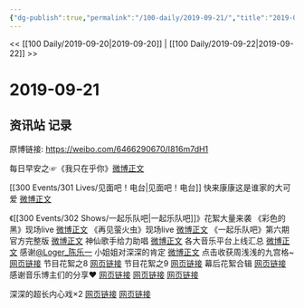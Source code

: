 ```yaml
---
{"dg-publish":true,"permalink":"/100-daily/2019-09-21/","title":"2019-09-21"}
---
```



<< [[100 Daily/2019-09-20\|2019-09-20]] | [[100 Daily/2019-09-22\|2019-09-22]] >>

# 2019-09-21

## 资讯站 记录

原博链接: https://weibo.com/6466290670/I816m7dH1

每日早安之☞《我只在乎你》[微博正文](https://weibo.com/detail/4418858486115526)

[[300 Events/301 Lives/见面吧！电台\|见面吧！电台]]
快来康康这是谁家的大可爱
[微博正文](https://weibo.com/detail/4419009368204675)

《[[300 Events/302 Shows/一起乐队吧\|一起乐队吧]]》花絮大量来袭
《彩色的黑》现场live
[微博正文](https://weibo.com/detail/4418957128207504)
《再见萤火虫》现场live
[微博正文](https://weibo.com/detail/4418957248943287)
《一起乐队吧》第六期官方完整版
[微博正文](https://weibo.com/detail/4418957333010660)
神仙歌手给力助唱
[微博正文](https://weibo.com/detail/4418962752244771)
各大音乐平台上线汇总
[微博正文](https://weibo.com/detail/4418970549461527)
感谢[@Loger_陈乐一](https://weibo.com/n/Loger_%E9%99%88%E4%B9%90%E4%B8%80) 小姐姐对深深的肯定
[微博正文](https://weibo.com/detail/4418983874553840)
点击收获周浅浅的九宫格~
[网页链接](https://t.cn/AinUHYqI)
节目花絮之8
[网页链接](https://t.cn/AinU0yux)
节目花絮之9
[网页链接](https://t.cn/AinUp6R2)
幕后花絮合辑
[网页链接](https://t.cn/AinyNVef)
感谢音乐博主们的分享❤️
[网页链接](https://t.cn/AinUHYqG)
[网页链接](https://t.cn/AinUHYqJ)
[网页链接](https://t.cn/AinUHYqS)

深深的超长内心戏×2
[网页链接](https://t.cn/AinyOdYO)
[网页链接](https://t.cn/AinUfKJI)
